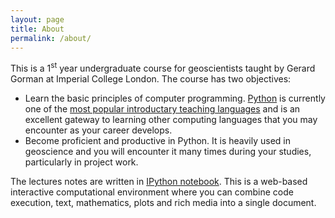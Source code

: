```yaml
---
layout: page
title: About
permalink: /about/
---
```


This is a 1<sup>st</sup> year undergraduate course for geoscientists taught by Gerard Gorman at Imperial College London. The course has two objectives:

* Learn the basic principles of computer programming. [Python](https://www.python.org/) is currently one of the [most popular introductary teaching languages](http://cacm.acm.org/blogs/blog-cacm/176450-python-is-now-the-most-popular-introductory-teaching-language-at-top-us-universities/fulltext) and is an excellent gateway to learning other computing languages that you may encounter as your career develops.
* Become proficient and productive in Python. It is heavily used in geoscience and you will encounter it many times during your studies, particularly in project work.

The lectures notes are written in [IPython notebook](http://ipython.org/notebook.html). This is a web-based interactive computational environment where you can combine code execution, text, mathematics, plots and rich media into a single document.

